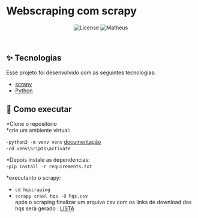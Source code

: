 
# Webscraping com scrapy



<p align="center">
  <img alt="License" src="https://img.shields.io/static/v1?label=license&message=MIT&color=8257E5&labelColor=000000">

 <img src="https://img.shields.io/static/v1?label=Matheus&message=Silva&color=8257E5&labelColor=000000" alt="Matheus" />
</p>

<br>


## ✨ Tecnologias

Esse projeto foi desenvolvido com as seguintes tecnologias:

- [scrapy](https://scrapy.org/)
- [Python](https://www.python.org/)

## 🚀 Como executar

*Clone o repositório <br>
*crie um ambiente virtual:<br>

-`python3 -m venv venv` [documentação](https://docs.python.org/pt-br/3/tutorial/venv.html) <br>
-`cd venv\Sripts\activate` <br>

*Depois instale as dependencias: <br>
-`pip install -r requirements.txt` <br>


*executanto o scrapy:
- `cd hqscraping`<br>
- `scrapy crawl hqs -O hqs.csv`<br>
após o scraping finalizar um arquivo csv com os links de download das hqs será gerado : [LISTA]( https://github.com/MatheusSilva-nb/scrapy-hqs/blob/master/hqscraping/hqs.csv)



